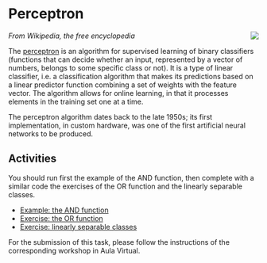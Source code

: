 # Perceptron

[<img src="https://upload.wikimedia.org/wikipedia/commons/thumb/3/31/Perceptron.svg/320px-Perceptron.svg.png" align="right">](https://commons.wikimedia.org/wiki/File:Perceptron.svg)
*From Wikipedia, the free encyclopedia*

The [perceptron](https://en.wikipedia.org/wiki/Perceptron) is an algorithm for supervised learning of binary classifiers (functions that can decide whether an input, represented by a vector of numbers, belongs to some specific class or not). It is a type of linear classifier, i.e. a classification algorithm that makes its predictions based on a linear predictor function combining a set of weights with the feature vector. The algorithm allows for online learning, in that it processes elements in the training set one at a time.

The perceptron algorithm dates back to the late 1950s; its first implementation, in custom hardware, was one of the first artificial neural networks to be produced.

## Activities

You should run first the example of the AND function, then complete with a similar code the exercises of the OR function and the linearly separable classes.

* [Example: the AND function](AND.ipynb)
* [Exercise: the OR function](OR_Exercise.ipynb)
* [Exercise: linearly separable classes](Classes_Exercise.ipynb)

For the submission of this task, please follow the instructions of the corresponding workshop in Aula Virtual.
